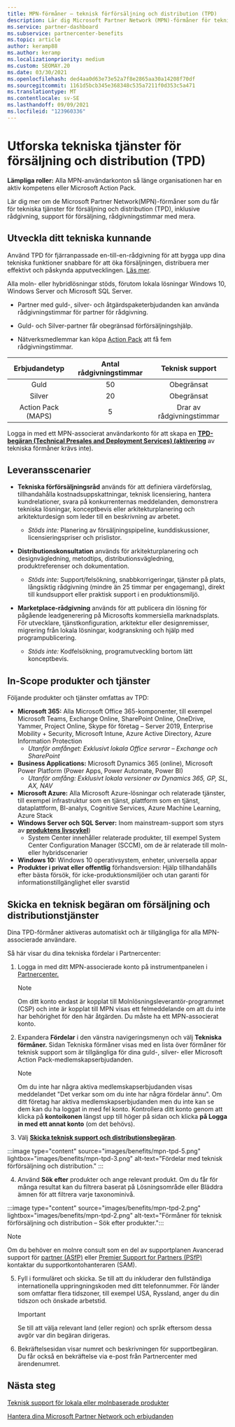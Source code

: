 ```yaml
---
title: MPN-förmåner – teknisk förförsäljning och distribution (TPD)
description: Lär dig Microsoft Partner Network (MPN)-förmåner för tekniska tjänster före försäljning och distribution (TPD)
ms.service: partner-dashboard
ms.subservice: partnercenter-benefits
ms.topic: article
author: keramp88
ms.author: keramp
ms.localizationpriority: medium
ms.custom: SEOMAY.20
ms.date: 03/30/2021
ms.openlocfilehash: ded4aa0d63e73e52a7f8e2865aa30a14208f70df
ms.sourcegitcommit: 1161d5bcb345e368348c535a7211f0d353c5a471
ms.translationtype: MT
ms.contentlocale: sv-SE
ms.lasthandoff: 09/09/2021
ms.locfileid: "123960336"
---
```

# <a name="explore-technical-presales-and-deployment-services-tpd"></a>Utforska tekniska tjänster för försäljning och distribution (TPD) 

**Lämpliga roller:** Alla MPN-användarkonton så länge organisationen har en aktiv kompetens eller Microsoft Action Pack.

Lär dig mer om de Microsoft Partner Network(MPN)-förmåner som du får för tekniska tjänster för försäljning och distribution (TPD), inklusive rådgivning, support för försäljning, rådgivningstimmar med mera.

## <a name="develop-your-technical-know-how"></a>Utveckla ditt tekniska kunnande

Använd TPD för fjärranpassade en-till-en-rådgivning för att bygga upp dina tekniska funktioner snabbare för att öka försäljningen, distribuera mer effektivt och påskynda apputvecklingen. [Läs mer](https://aka.ms/TPD).

Alla moln- eller hybridlösningar stöds, förutom lokala lösningar Windows 10, Windows Server och Microsoft SQL Server. 

- Partner med guld-, silver- och åtgärdspaketerbjudanden kan använda rådgivningstimmar för partner för rådgivning. 

- Guld- och Silver-partner får obegränsad förförsäljningshjälp. 

- Nätverksmedlemmar kan köpa [Action Pack](https://partner.microsoft.com/membership/action-pack) att få fem rådgivningstimmar.  

|     Erbjudandetyp    | Antal rådgivningstimmar |   Teknisk support   |
|:-----------------:|:------------------------:|:----------------------:|
|        Guld       |            50            |        Obegränsat       |
|       Silver      |            20            |        Obegränsat       |
| Action Pack (MAPS) |             5            | Drar av rådgivningstimmar |

Logga in med ett MPN-associerat användarkonto för att skapa en **[TPD-begäran (Technical Presales and Deployment Services) (aktivering](https://partner.microsoft.com/dashboard/mpn/membership/benefits/technical/createadvisoryhours-servicerequest)** av tekniska förmåner krävs inte).

## <a name="delivery-scenarios"></a>Leveransscenarier

- **Tekniska förförsäljningsråd** används för att definiera värdeförslag, tillhandahålla kostnadsuppskattningar, teknisk licensiering, hantera kundrelationer, svara på konkurrenternas meddelanden, demonstrera tekniska lösningar, konceptbevis eller arkitekturplanering och arkitekturdesign som leder till en beskrivning av arbetet.

  - *Stöds inte:* Planering av försäljningspipeline, kunddiskussioner, licensieringspriser och prislistor.


- **Distributionskonsultation** används för arkitekturplanering och designvägledning, metodtips, distributionsvägledning, produktreferenser och dokumentation.

  - *Stöds inte:* Support/felsökning, snabbkorrigeringar, tjänster på plats, långsiktig rådgivning (mindre än 25 timmar per engagemang), direkt till kundsupport eller praktisk support i en produktionsmiljö. 


- **Marketplace-rådgivning** används för att publicera din lösning för pågående leadgenerering på Microsofts kommersiella marknadsplats. För utvecklare, tjänstkonfiguration, arkitektur eller designremisser, migrering från lokala lösningar, kodgranskning och hjälp med programpublicering.

  - *Stöds inte:* Kodfelsökning, programutveckling bortom lätt konceptbevis.

## <a name="in-scope-products-and-services"></a>In-Scope produkter och tjänster

Följande produkter och tjänster omfattas av TPD:
- **Microsoft 365:** Alla Microsoft Office 365-komponenter, till exempel Microsoft Teams, Exchange Online, SharePoint Online, OneDrive, Yammer, Project Online, Skype för företag – Server 2019, Enterprise Mobility + Security, Microsoft Intune, Azure Active Directory, Azure Information Protection
  - *Utanför omfånget: Exklusivt lokala Office servrar – Exchange och SharePoint*
- **Business Applications:** Microsoft Dynamics 365 (online), Microsoft Power Platform (Power Apps, Power Automate, Power BI)
  - *Utanför omfång: Exklusivt lokala versioner av Dynamics 365, GP, SL, AX, NAV*
- **Microsoft Azure:** Alla Microsoft Azure-lösningar och relaterade tjänster, till exempel infrastruktur som en tjänst, plattform som en tjänst, dataplattform, BI-analys, Cognitive Services, Azure Machine Learning, Azure Stack
- **Windows Server och SQL Server:** Inom mainstream-support som styrs av **[produktens livscykel](/lifecycle/policies/fixed)**)
  - System Center innehåller relaterade produkter, till exempel System Center Configuration Manager (SCCM), om de är relaterade till moln- eller hybridscenarier
- **Windows 10:** Windows 10 operativsystem, enheter, universella appar
- **Produkter i privat eller offentlig** förhandsversion: Hjälp tillhandahålls efter bästa försök, för icke-produktionsmiljöer och utan garanti för informationstillgänglighet eller svarstid

## <a name="submit-a-technical-presales-and-deployment-services-request"></a>Skicka en teknisk begäran om försäljning och distributionstjänster 

Dina TPD-förmåner aktiveras automatiskt och är tillgängliga för alla MPN-associerade användare. 

Så här visar du dina tekniska fördelar i Partnercenter:

1. Logga in med ditt MPN-associerade konto på instrumentpanelen i [Partnercenter.](https://partner.microsoft.com/dashboard) 

   > [!NOTE]
   > Om ditt konto endast är kopplat till Molnlösningsleverantör-programmet (CSP) och inte är kopplat till MPN visas ett felmeddelande om att du inte har behörighet för den här åtgärden. Du måste ha ett MPN-associerat konto.

2. Expandera **Fördelar** i den vänstra navigeringsmenyn och välj **Tekniska förmåner.** Sidan Tekniska förmåner visas med en lista över förmåner för teknisk support som är tillgängliga för dina guld-, silver- eller Microsoft Action Pack-medlemskapserbjudanden. 

   > [!NOTE]
   > Om du inte har några aktiva medlemskapserbjudanden visas meddelandet "Det verkar som om du inte har några fördelar ännu". Om ditt företag har aktiva medlemskapserbjudanden men du inte kan se dem kan du ha loggat in med fel konto. Kontrollera ditt konto genom att klicka på **kontoikonen** längst upp till höger på sidan och klicka **på Logga in med ett annat konto** (om det behövs).

3. Välj **[Skicka teknisk support och distributionsbegäran](https://partner.microsoft.com/dashboard/mpn/membership/benefits/technical/createadvisoryhours-servicerequest)**.

:::image type="content" source="images/benefits/mpn-tpd-5.png" lightbox="images/benefits/mpn-tpd-3.png" alt-text="Fördelar med teknisk förförsäljning och distribution." :::

4. Använd **Sök efter** produkter och ange relevant produkt. Om du får för många resultat kan du filtrera baserat på Lösningsområde eller Bläddra ämnen för att filtrera varje taxonominivå.

:::image type="content" source="images/benefits/mpn-tpd-2.png" lightbox="images/benefits/mpn-tpd-2.png" alt-text="Förmåner för teknisk förförsäljning och distribution – Sök efter produkter.":::

   > [!NOTE]
   > Om du behöver en molnre consult som en del av supportplanen Avancerad support för [partner (ASfP)](https://partner.microsoft.com/support/advanced-cloud-support) eller [Premier Support for Partners (PSfP)](https://partner.microsoft.com/support/microsoft-services-premier-support) kontaktar du supportkontohanteraren (SAM).

5. Fyll i formuläret och skicka. Se till att du inkluderar den fullständiga internationella uppringningskoden med ditt telefonnummer. För länder som omfattar flera tidszoner, till exempel USA, Ryssland, anger du din tidszon och önskade arbetstid.

   > [!IMPORTANT]
   > Se till att välja relevant land (eller region) och språk eftersom dessa avgör var din begäran dirigeras.

6. Bekräftelsesidan visar numret och beskrivningen för supportbegäran. Du får också en bekräftelse via e-post från Partnercenter med ärendenumret.

## <a name="next-steps"></a>Nästa steg
[Teknisk support för lokala eller molnbaserade produkter](mpn-benefits-technical-support.md)

[Hantera dina Microsoft Partner Network och erbjudanden](manage-your-partner-network-benefits.md)
